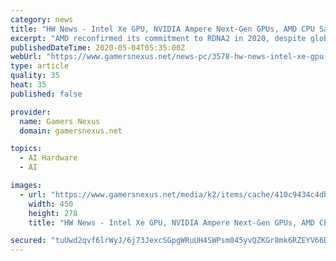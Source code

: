 ```yaml
---
category: news
title: "HW News - Intel Xe GPU, NVIDIA Ampere Next-Gen GPUs, AMD CPU Sales Up, GPU Down"
excerpt: "AMD reconfirmed its commitment to RDNA2 in 2020, despite global economic and manufacturing challenges. NVIDIA, meanwhile, invites everyone to \"get amped\" for its upcoming GTC Online event, a clear indicator of Ampere GPUs."
publishedDateTime: 2020-05-04T05:35:00Z
webUrl: "https://www.gamersnexus.net/news-pc/3578-hw-news-intel-xe-gpu-nvidia-ampere-gpus-amd-cpu-sales"
type: article
quality: 35
heat: 35
published: false

provider:
  name: Gamers Nexus
  domain: gamersnexus.net

topics:
  - AI Hardware
  - AI

images:
  - url: "https://www.gamersnexus.net/media/k2/items/cache/410c9434c4dba55fe75434212a73bf09_M.jpg"
    width: 450
    height: 278
    title: "HW News - Intel Xe GPU, NVIDIA Ampere Next-Gen GPUs, AMD CPU Sales Up, GPU Down"

secured: "tuUwd2qvf6lrWyJ/6j73JexcSGpgWRuUH4SWPsm045yvQZKGr8mk6RZEYV66DiPaKcDvp3kwOrXI7ybvU8njM+N2SFJUV4PMJxht4nPd3413J8FR0V4VoF53LXus666TUAS/Gz36fbmYJHrLGZ1wsWAQ86BFRpNada1+OR3/Inxf039QVF/2ToxC9P2zycezv0hpdRCMjuhU/kKnPrqIHXz/B1fQMvG/YJyQEhzTdy0AMsPw+6NxZDFG5UnFM/nklklyXoFG2+CAKZrFKNO1L0umqFUQxrAN6bxA3vnDPfdApyPB//f4Y6qSGqLYS7Vl;Ysg85ughVpACDkq6fBu5Og=="
---
```


